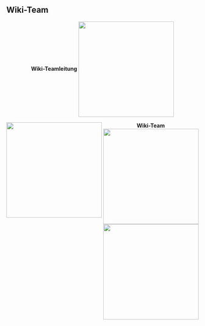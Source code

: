 ## Wiki-Team

<center>  

**Wiki-Teamleitung**
 <img align="center" width="250" eight="175" src="../../../assets/image/Wiki Team/piewn skin.png">

**Wiki-Team**
 <img align="left" width="250" eight="100" src="../../../assets/image/Wiki Team/Hoschiii-skin.png">  <img align="center" width="250" eight="100" src="../../../assets/image/Wiki Team/EtwasAngelndes-skin.png">  <img align="right" width="250" eight="100" src="../../../assets/image/Wiki Team/zS0uth-skin.png">
